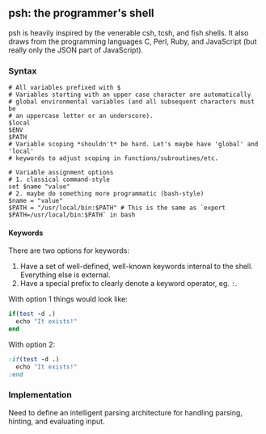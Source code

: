 ## psh: the programmer's shell

psh is heavily inspired by the venerable csh, tcsh, and fish shells. It also draws from the programming languages C, Perl, Ruby, and JavaScript (but really only the JSON part of JavaScript).

### Syntax

```shell
# All variables prefixed with $
# Variables starting with an upper case character are automatically
# global environmental variables (and all subsequent characters must be
# an uppercase letter or an underscore).
$local
$ENV
$PATH
# Variable scoping *shouldn't* be hard. Let's maybe have 'global' and 'local'
# keywords to adjust scoping in functions/subroutines/etc.

# Variable assignment options
# 1. classical command-style
set $name "value"
# 2. maybe do something more programmatic (bash-style)
$name = "value"
$PATH = "/usr/local/bin:$PATH" # This is the same as `export $PATH=/usr/local/bin:$PATH` in bash
```

#### Keywords

There are two options for keywords:

1. Have a set of well-defined, well-known keywords internal to the shell. Everything else is external.
2. Have a special prefix to clearly denote a keyword operator, eg. `:`.

With option 1 things would look like:

```ruby
if(test -d .)
  echo "It exists!"
end
```

With option 2:
```ruby
:if(test -d .)
  echo "It exists!"
:end
```

### Implementation

Need to define an intelligent parsing architecture for handling parsing, hinting, and evaluating input.

